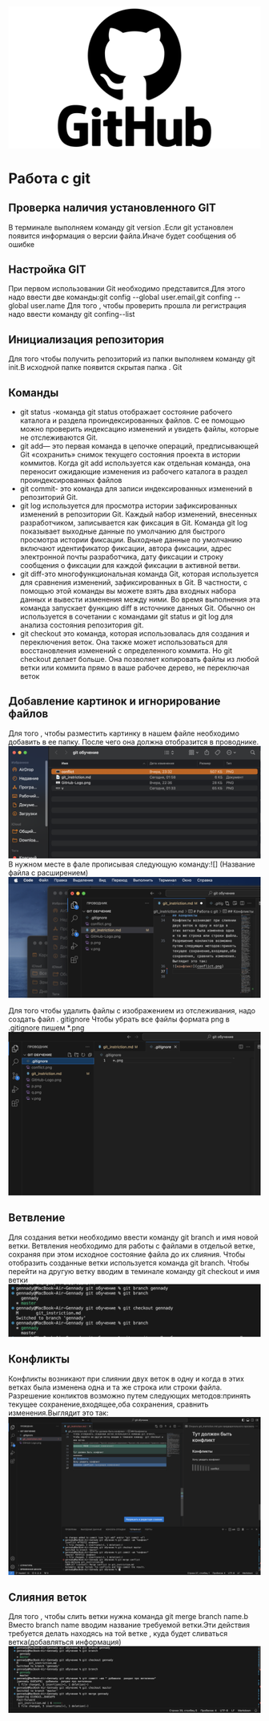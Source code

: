 ![место логотипа](GitHub-Logo.png)
# Работа с git
##  Проверка наличия установленного GIT
В терминале выполняем  команду git version .Если git установлен появится информация о версии файла.Иначе будет сообщения об ошибке
## Настройка GIT 
При первом использовании  Git необходимо представится.Для этого надо ввести две команды:git config --global user.email,git confing --global user.name
Для того , чтобы проверить прошла ли регистрация надо ввести команду git confing--list
## Инициализация репозитория
Для того чтобы получить репозиторий из папки выполняем команду git init.В исходной папке появится скрытая папка . Git
## Команды
* git status -команда git status отображает состояние рабочего каталога и раздела проиндексированных файлов. С ее помощью можно проверить индексацию изменений и увидеть файлы, которые не отслеживаются Git.
* git add— это первая команда в цепочке операций, предписывающей Git «сохранить» снимок текущего состояния проекта в истории коммитов. Когда git add используется как отдельная команда, она переносит ожидающие изменения из рабочего каталога в раздел проиндексированных файлов
* git commit- это команда для записи индексированных изменений в репозиторий Git.
*  git log используется для просмотра истории зафиксированных изменений в репозитории Git. Каждый набор изменений, внесенных разработчиком, записывается как фиксация в Git.
Команда git log показывает выходные данные по умолчанию для быстрого просмотра истории фиксации.
Выходные данные по умолчанию включают идентификатор фиксации, автора фиксации, адрес электронной почты разработчика, дату фиксации и строку сообщения о фиксации для каждой фиксации в активной ветви.
* git diff-это многофункциональная команда Git, которая используется для сравнения изменений, зафиксированных в Git. В частности, с помощью этой команды вы можете взять два входных набора данных и вывести изменения между ними. Во время выполнения эта команда запускает функцию diff в источнике данных Git. Обычно он используется в сочетании с командами git status и git log для анализа состояния репозитория git. 
* git checkout  это команда, которая использовалась для создания и переключения веток. Она также может использоваться для восстановления изменений с определенного коммита. Но git checkout делает больше. Она позволяет копировать файлы из любой ветки или коммита прямо в ваше рабочее дерево, не переключая веток
## Добавление картинок  и игнорирование файлов
Для того , чтобы разместить картинку в нашем файле необходимо добавить в ее папку.
После чего она должна отобразится в проводнике.
![папка с файломъ](p.png)
В нужном месте в фале прописывая следующую команду:![] (Название файла с расширением) 
![скрин](q.png)

Для того чтобы удалить файлы с изображением из отслеживания, надо создать файл . gitignore
 Чтобы убрать все файлы формата png в .gitignore пишем  *.png
 ![скрин2](w.png)
## Ветвление
Для создания ветки необходимо ввести команду git branch и имя новой ветки.
Ветвления необходимо для работы с файлами в отдельой ветке, сохраняя при этом исходное состояние файла до их слияния.
Чтобы отобразить созданные ветки используется команда git branch.
Чтобы перейти на другую ветку вводим в теминале команду  git checkout и имя ветки
![ветвления](v.png)
## Конфликты
Конфликты возникают при слиянии двух веток в одну и когда в этих ветках была изменена одна и та же строка или строки файла.
Разрешение конликтов возможно путем следующих методов:принять текущее сохранение,входящее,оба сохранения, сравнить изменения.Выглядит это так:
![конфликт](conflict.png)
## Cлияния веток 
Для того , чтобы слить ветки нужна команда git merge branch name.b Вместо  branch name вводим название требуемой ветки.Эти действия требуется делать находясь на той ветке , куда будет сливаться ветка(добавляться информация)
![скрин3](t.png)